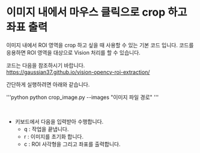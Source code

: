 # 이미지 내에서 마우스 클릭으로 crop 하고 좌표 출력

이미지 내에서 ROI 영역을 crop 하고 싶을 때 사용할 수 있는 기본 코드 입니다.
코드를 응용하면 ROI 영역을 대상으로 Vision 처리를 할 수 있습니다.

코드는 다음을 참조하시기 바랍니다. <br>
https://gaussian37.github.io/vision-opencv-roi-extraction/

간단하게 실행하려면 아래와 같습니다.

'''python
python crop_image.py --images "이미지 파일 경로"
'''

<br>

+ 키보드에서 다음을 입력받아 수행합니다.
	- q : 작업을 끝냅니다.
	- r : 이미지를 초기화 합니다.
	- c : ROI 사각형을 그리고 좌표를 출력합니다.
